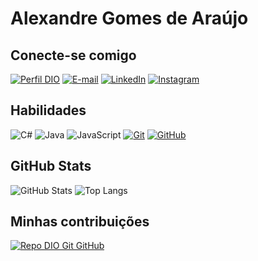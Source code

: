 
# Alexandre Gomes de Araújo

## Conecte-se comigo
[![Perfil DIO](https://img.shields.io/badge/-Meu%20Perfil%20na%20DIO-30A3DC?style=for-the-badge)](hhttps://dio.me/users/algomjo)
[![E-mail](https://img.shields.io/badge/-Email-000?style=for-the-badge&logo=microsoft-outlook&logoColor=E94D5F)](mailto:algomjo@live.com)
[![LinkedIn](https://img.shields.io/badge/LinkedIn-000?style=for-the-badge&logo=linkedin&logoColor=0E76A8)](https://www.linkedin.com/in/alexandre-gomes-de-ara%C3%BAjo-ba0065a9/)
[![Instagram](https://img.shields.io/badge/Instagram-000?style=for-the-badge&logo=instagram)](https://www.instagram.com/algomjo/)

## Habilidades

![C#](https://e7.pngegg.com/pngimages/328/221/png-clipart-c-programming-language-logo-microsoft-visual-studio-net-framework-javascript-icon-purple-logo.png)
![Java](https://img.shields.io/badge/Java-000?style=for-the-badge&logo=java)
![JavaScript](https://img.shields.io/badge/JavaScript-000?style=for-the-badge&logo=javascript&logoColor=30A3DC)
[![Git](https://img.shields.io/badge/Git-000?style=for-the-badge&logo=git&logoColor=E94D5F)](https://git-scm.com/doc) 
[![GitHub](https://img.shields.io/badge/GitHub-000?style=for-the-badge&logo=github&logoColor=30A3DC)](https://docs.github.com/)


## GitHub Stats
![GitHub Stats](https://github-readme-stats.vercel.app/api?username=algomjo&theme=transparent&bg_color=000&border_color=30A3DC&show_icons=true&icon_color=30A3DC&title_color=E94D5F&text_color=FFF)
![Top Langs](https://github-readme-stats-git-masterrstaa-rickstaa.vercel.app/api/top-langs/?username=algomjo&layout=compact&bg_color=000&border_color=30A3DC&title_color=E94D5F&text_color=FFF)

## Minhas contribuições

[![Repo DIO Git GitHub](https://github-readme-stats.vercel.app/api/pin/?username=algomjo&repo=dio-lab-open-source&bg_color=000&border_color=30A3DC&show_icons=true&icon_color=30A3DC&title_color=E94D5F&text_color=FFF)](https://github.com/algomjo/dio-lab-open-source)